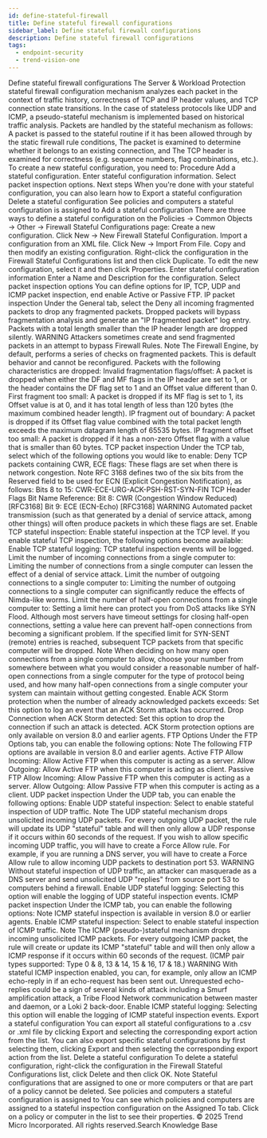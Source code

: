 ```yaml
---
id: define-stateful-firewall
title: Define stateful firewall configurations
sidebar_label: Define stateful firewall configurations
description: Define stateful firewall configurations
tags:
  - endpoint-security
  - trend-vision-one
---
```


 Define stateful firewall configurations The Server & Workload Protection stateful firewall configuration mechanism analyzes each packet in the context of traffic history, correctness of TCP and IP header values, and TCP connection state transitions. In the case of stateless protocols like UDP and ICMP, a pseudo-stateful mechanism is implemented based on historical traffic analysis. Packets are handled by the stateful mechanism as follows: A packet is passed to the stateful routine if it has been allowed through by the static firewall rule conditions, The packet is examined to determine whether it belongs to an existing connection, and The TCP header is examined for correctness (e.g. sequence numbers, flag combinations, etc.). To create a new stateful configuration, you need to: Procedure Add a stateful configuration. Enter stateful configuration information. Select packet inspection options. Next steps When you're done with your stateful configuration, you can also learn how to Export a stateful configuration Delete a stateful configuration See policies and computers a stateful configuration is assigned to Add a stateful configuration There are three ways to define a stateful configuration on the Policies → Common Objects → Other → Firewall Stateful Configurations page: Create a new configuration. Click New → New Firewall Stateful Configuration. Import a configuration from an XML file. Click New → Import From File. Copy and then modify an existing configuration. Right-click the configuration in the Firewall Stateful Configurations list and then click Duplicate. To edit the new configuration, select it and then click Properties. Enter stateful configuration information Enter a Name and Description for the configuration. Select packet inspection options You can define options for IP, TCP, UDP and ICMP packet inspection, end enable Active or Passive FTP. IP packet inspection Under the General tab, select the Deny all incoming fragmented packets to drop any fragmented packets. Dropped packets will bypass fragmentation analysis and generate an "IP fragmented packet" log entry. Packets with a total length smaller than the IP header length are dropped silently. WARNING Attackers sometimes create and send fragmented packets in an attempt to bypass Firewall Rules. Note The Firewall Engine, by default, performs a series of checks on fragmented packets. This is default behavior and cannot be reconfigured. Packets with the following characteristics are dropped: Invalid fragmentation flags/offset: A packet is dropped when either the DF and MF flags in the IP header are set to 1, or the header contains the DF flag set to 1 and an Offset value different than 0. First fragment too small: A packet is dropped if its MF flag is set to 1, its Offset value is at 0, and it has total length of less than 120 bytes (the maximum combined header length). IP fragment out of boundary: A packet is dropped if its Offset flag value combined with the total packet length exceeds the maximum datagram length of 65535 bytes. IP fragment offset too small: A packet is dropped if it has a non-zero Offset flag with a value that is smaller than 60 bytes. TCP packet inspection Under the TCP tab, select which of the following options you would like to enable: Deny TCP packets containing CWR, ECE flags: These flags are set when there is network congestion. Note RFC 3168 defines two of the six bits from the Reserved field to be used for ECN (Explicit Congestion Notification), as follows: Bits 8 to 15: CWR-ECE-URG-ACK-PSH-RST-SYN-FIN TCP Header Flags Bit Name Reference: Bit 8: CWR (Congestion Window Reduced) [RFC3168] Bit 9: ECE (ECN-Echo) [RFC3168] WARNING Automated packet transmission (such as that generated by a denial of service attack, among other things) will often produce packets in which these flags are set. Enable TCP stateful inspection: Enable stateful inspection at the TCP level. If you enable stateful TCP inspection, the following options become available: Enable TCP stateful logging: TCP stateful inspection events will be logged. Limit the number of incoming connections from a single computer to: Limiting the number of connections from a single computer can lessen the effect of a denial of service attack. Limit the number of outgoing connections to a single computer to: Limiting the number of outgoing connections to a single computer can significantly reduce the effects of Nimda-like worms. Limit the number of half-open connections from a single computer to: Setting a limit here can protect you from DoS attacks like SYN Flood. Although most servers have timeout settings for closing half-open connections, setting a value here can prevent half-open connections from becoming a significant problem. If the specified limit for SYN-SENT (remote) entries is reached, subsequent TCP packets from that specific computer will be dropped. Note When deciding on how many open connections from a single computer to allow, choose your number from somewhere between what you would consider a reasonable number of half-open connections from a single computer for the type of protocol being used, and how many half-open connections from a single computer your system can maintain without getting congested. Enable ACK Storm protection when the number of already acknowledged packets exceeds: Set this option to log an event that an ACK Storm attack has occurred. Drop Connection when ACK Storm detected: Set this option to drop the connection if such an attack is detected. ACK Storm protection options are only available on version 8.0 and earlier agents. FTP Options Under the FTP Options tab, you can enable the following options: Note The following FTP options are available in version 8.0 and earlier agents. Active FTP Allow Incoming: Allow Active FTP when this computer is acting as a server. Allow Outgoing: Allow Active FTP when this computer is acting as client. Passive FTP Allow Incoming: Allow Passive FTP when this computer is acting as a server. Allow Outgoing: Allow Passive FTP when this computer is acting as a client. UDP packet inspection Under the UDP tab, you can enable the following options: Enable UDP stateful inspection: Select to enable stateful inspection of UDP traffic. Note The UDP stateful mechanism drops unsolicited incoming UDP packets. For every outgoing UDP packet, the rule will update its UDP "stateful" table and will then only allow a UDP response if it occurs within 60 seconds of the request. If you wish to allow specific incoming UDP traffic, you will have to create a Force Allow rule. For example, if you are running a DNS server, you will have to create a Force Allow rule to allow incoming UDP packets to destination port 53. WARNING Without stateful inspection of UDP traffic, an attacker can masquerade as a DNS server and send unsolicited UDP "replies" from source port 53 to computers behind a firewall. Enable UDP stateful logging: Selecting this option will enable the logging of UDP stateful inspection events. ICMP packet inspection Under the ICMP tab, you can enable the following options: Note ICMP stateful inspection is available in version 8.0 or earlier agents. Enable ICMP stateful inspection: Select to enable stateful inspection of ICMP traffic. Note The ICMP (pseudo-)stateful mechanism drops incoming unsolicited ICMP packets. For every outgoing ICMP packet, the rule will create or update its ICMP "stateful" table and will then only allow a ICMP response if it occurs within 60 seconds of the request. (ICMP pair types supported: Type 0 & 8, 13 & 14, 15 & 16, 17 & 18.) WARNING With stateful ICMP inspection enabled, you can, for example, only allow an ICMP echo-reply in if an echo-request has been sent out. Unrequested echo-replies could be a sign of several kinds of attack including a Smurf amplification attack, a Tribe Flood Network communication between master and daemon, or a Loki 2 back-door. Enable ICMP stateful logging: Selecting this option will enable the logging of ICMP stateful inspection events. Export a stateful configuration You can export all stateful configurations to a .csv or .xml file by clicking Export and selecting the corresponding export action from the list. You can also export specific stateful configurations by first selecting them, clicking Export and then selecting the corresponding export action from the list. Delete a stateful configuration To delete a stateful configuration, right-click the configuration in the Firewall Stateful Configurations list, click Delete and then click OK. Note Stateful configurations that are assigned to one or more computers or that are part of a policy cannot be deleted. See policies and computers a stateful configuration is assigned to You can see which policies and computers are assigned to a stateful inspection configuration on the Assigned To tab. Click on a policy or computer in the list to see their properties. © 2025 Trend Micro Incorporated. All rights reserved.Search Knowledge Base